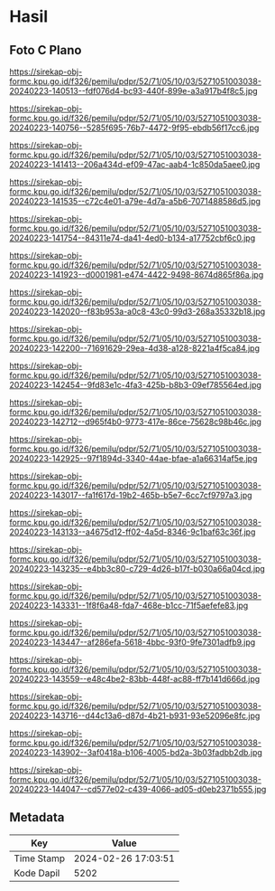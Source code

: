 # Hasil

## Foto C Plano

https://sirekap-obj-formc.kpu.go.id/f326/pemilu/pdpr/52/71/05/10/03/5271051003038-20240223-140513--fdf076d4-bc93-440f-899e-a3a917b4f8c5.jpg

https://sirekap-obj-formc.kpu.go.id/f326/pemilu/pdpr/52/71/05/10/03/5271051003038-20240223-140756--5285f695-76b7-4472-9f95-ebdb56f17cc6.jpg

https://sirekap-obj-formc.kpu.go.id/f326/pemilu/pdpr/52/71/05/10/03/5271051003038-20240223-141413--206a434d-ef09-47ac-aab4-1c850da5aee0.jpg

https://sirekap-obj-formc.kpu.go.id/f326/pemilu/pdpr/52/71/05/10/03/5271051003038-20240223-141535--c72c4e01-a79e-4d7a-a5b6-7071488586d5.jpg

https://sirekap-obj-formc.kpu.go.id/f326/pemilu/pdpr/52/71/05/10/03/5271051003038-20240223-141754--84311e74-da41-4ed0-b134-a17752cbf6c0.jpg

https://sirekap-obj-formc.kpu.go.id/f326/pemilu/pdpr/52/71/05/10/03/5271051003038-20240223-141923--d0001981-e474-4422-9498-8674d865f86a.jpg

https://sirekap-obj-formc.kpu.go.id/f326/pemilu/pdpr/52/71/05/10/03/5271051003038-20240223-142020--f83b953a-a0c8-43c0-99d3-268a35332b18.jpg

https://sirekap-obj-formc.kpu.go.id/f326/pemilu/pdpr/52/71/05/10/03/5271051003038-20240223-142200--71691629-29ea-4d38-a128-8221a4f5ca84.jpg

https://sirekap-obj-formc.kpu.go.id/f326/pemilu/pdpr/52/71/05/10/03/5271051003038-20240223-142454--9fd83e1c-4fa3-425b-b8b3-09ef785564ed.jpg

https://sirekap-obj-formc.kpu.go.id/f326/pemilu/pdpr/52/71/05/10/03/5271051003038-20240223-142712--d965f4b0-9773-417e-86ce-75628c98b46c.jpg

https://sirekap-obj-formc.kpu.go.id/f326/pemilu/pdpr/52/71/05/10/03/5271051003038-20240223-142925--97f1894d-3340-44ae-bfae-a1a66314af5e.jpg

https://sirekap-obj-formc.kpu.go.id/f326/pemilu/pdpr/52/71/05/10/03/5271051003038-20240223-143017--fa1f617d-19b2-465b-b5e7-6cc7cf9797a3.jpg

https://sirekap-obj-formc.kpu.go.id/f326/pemilu/pdpr/52/71/05/10/03/5271051003038-20240223-143133--a4675d12-ff02-4a5d-8346-9c1baf63c36f.jpg

https://sirekap-obj-formc.kpu.go.id/f326/pemilu/pdpr/52/71/05/10/03/5271051003038-20240223-143235--e4bb3c80-c729-4d26-b17f-b030a66a04cd.jpg

https://sirekap-obj-formc.kpu.go.id/f326/pemilu/pdpr/52/71/05/10/03/5271051003038-20240223-143331--1f8f6a48-fda7-468e-b1cc-71f5aefefe83.jpg

https://sirekap-obj-formc.kpu.go.id/f326/pemilu/pdpr/52/71/05/10/03/5271051003038-20240223-143447--af286efa-5618-4bbc-93f0-9fe7301adfb9.jpg

https://sirekap-obj-formc.kpu.go.id/f326/pemilu/pdpr/52/71/05/10/03/5271051003038-20240223-143559--e48c4be2-83bb-448f-ac88-ff7b141d666d.jpg

https://sirekap-obj-formc.kpu.go.id/f326/pemilu/pdpr/52/71/05/10/03/5271051003038-20240223-143716--d44c13a6-d87d-4b21-b931-93e52096e8fc.jpg

https://sirekap-obj-formc.kpu.go.id/f326/pemilu/pdpr/52/71/05/10/03/5271051003038-20240223-143902--3af0418a-b106-4005-bd2a-3b03fadbb2db.jpg

https://sirekap-obj-formc.kpu.go.id/f326/pemilu/pdpr/52/71/05/10/03/5271051003038-20240223-144047--cd577e02-c439-4066-ad05-d0eb2371b555.jpg


## Metadata

| Key        | Value               |
| ---------- | ------------------- |
| Time Stamp | 2024-02-26 17:03:51 |
| Kode Dapil | 5202                |




